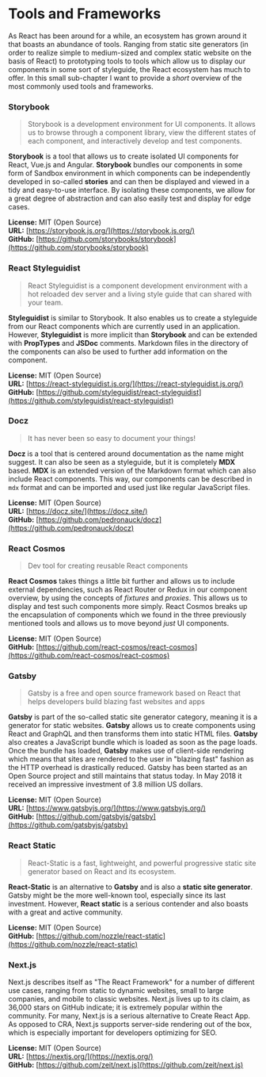 # Tools and Frameworks

As React has been around for a while, an ecosystem has grown around it that boasts an abundance of tools. Ranging from static site generators (in order to realize simple to medium-sized and complex static website on the basis of React) to prototyping tools to tools which allow us to display our components in some sort of styleguide, the React ecosystem has much to offer. In this small sub-chapter I want to provide a _short_ overview of the most commonly used tools and frameworks.

### Storybook

> Storybook is a development environment for UI components. It allows us to browse through a component library, view the different states of each component, and interactively develop and test components.

**Storybook** is a tool that allows us to create isolated UI components for React, Vue.js and Angular. **Storybook** bundles our components in some form of Sandbox environment in which components can be independently developed in so-called **stories** and can then be displayed and viewed in a tidy and easy-to-use interface. By isolating these components, we allow for a great degree of abstraction and can also easily test and display for edge cases.

**License:** MIT \(Open Source\)  
**URL:** [https://storybook.js.org/](https://storybook.js.org/)  
**GitHub:** [https://github.com/storybooks/storybook](https://github.com/storybooks/storybook)

### React Styleguidist

> React Styleguidist is a component development environment with a hot reloaded dev server and a living style guide that can shared with your team.

**Styleguidist** is similar to Storybook. It also enables us to create a styleguide from our React components which are currently used in an application. However, **Styleguidist** is more implicit than **Storybook** and can be extended with **PropTypes** and **JSDoc** comments. Markdown files in the directory of the components can also be used to further add information on the component.

**License:** MIT \(Open Source\)  
**URL:** [https://react-styleguidist.js.org/](https://react-styleguidist.js.org/)  
**GitHub:** [https://github.com/styleguidist/react-styleguidist](https://github.com/styleguidist/react-styleguidist)

### Docz

> It has never been so easy to document your things!

**Docz** is a tool that is centered around documentation as the name might suggest. It can also be seen as a styleguide, but it is completely **MDX** based. **MDX** is an extended version of the Markdown format which can also include React components. This way, our components can be described in `mdx` format and can be imported and used just like regular JavaScript files.

**License:** MIT \(Open Source\)  
**URL:** [https://docz.site/](https://docz.site/)  
**GitHub:** [https://github.com/pedronauck/docz](https://github.com/pedronauck/docz)

### React Cosmos

> Dev tool for creating reusable React components

**React Cosmos** takes things a little bit further and allows us to include external dependencies, such as React Router or Redux in our component overview, by using the concepts of _fixtures_ and _proxies_. This allows us to display and test such components more simply. React Cosmos breaks up the encapsulation of components which we found in the three previously mentioned tools and allows us to move beyond _just_ UI components.

**License:** MIT \(Open Source\)  
**GitHub:** [https://github.com/react-cosmos/react-cosmos](https://github.com/react-cosmos/react-cosmos)

### Gatsby

> Gatsby is a free and open source framework based on React that helps developers build blazing fast websites and apps

**Gatsby** is part of the so-called static site generator category, meaning it is a generator for static websites. **Gatsby** allows us to create components using React and GraphQL and then transforms them into static HTML files. **Gatsby** also creates a JavaScript bundle which is loaded as soon as the page loads. Once the bundle has loaded, **Gatsby** makes use of client-side rendering which means that sites are rendered to the user in "blazing fast" fashion as the HTTP overhead is drastically reduced. Gatsby has been started as an Open Source project and still maintains that status today. In May 2018 it received an impressive investment of 3.8 million US dollars.

**License:** MIT \(Open Source\)  
**URL:** [https://www.gatsbyjs.org/](https://www.gatsbyjs.org/)  
**GitHub:** [https://github.com/gatsbyjs/gatsby](https://github.com/gatsbyjs/gatsby)

### React Static

> React-Static is a fast, lightweight, and powerful progressive static site generator based on React and its ecosystem.

**React-Static** is an alternative to **Gatsby** and is also a **static site generator**. Gatsby might be the more well-known tool, especially since its last investment. However, **React static** is a serious contender and also boasts with a great and active community.

**License:** MIT \(Open Source\)  
**GitHub:** [https://github.com/nozzle/react-static](https://github.com/nozzle/react-static)

### Next.js

Next.js describes itself as "The React Framework" for a number of different use cases, ranging from static to dynamic websites, small to large companies, and mobile to classic websites. Next.js lives up to its claim, as 36,000 stars on GitHub indicate; it is extremely popular within the community. For many, Next.js is a serious alternative to Create React App. As opposed to CRA, Next.js supports server-side rendering out of the box, which is especially important for developers optimizing for SEO.

**License:** MIT \(Open Source\)  
**URL:** [https://nextjs.org/](https://nextjs.org/)  
**GitHub:** [https://github.com/zeit/next.js](https://github.com/zeit/next.js)
